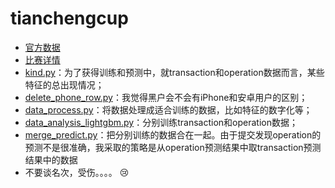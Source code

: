 # tianchengcup
- [官方数据](https://pan.baidu.com/s/1D_8bc_ijIDNzo5zKhC5tKg)
- [比赛详情](http://www.dcjingsai.com/common/cmpt/2018%E5%B9%B4%E7%94%9C%E6%A9%99%E9%87%91%E8%9E%8D%E6%9D%AF%E5%A4%A7%E6%95%B0%E6%8D%AE%E5%BB%BA%E6%A8%A1%E5%A4%A7%E8%B5%9B_%E7%AB%9E%E8%B5%9B%E4%BF%A1%E6%81%AF.html)
- [kind.py](https://github.com/geyixin/tianchengcup/blob/master/code/kind_get.py)：为了获得训练和预测中，就transaction和operation数据而言，某些特征的总出现情况；
- [delete_phone_row.py](https://github.com/geyixin/tianchengcup/blob/master/code/delete_phone_row.py)：我觉得黑户会不会有iPhone和安卓用户的区别；
- [data_process.py](https://github.com/geyixin/tianchengcup/blob/master/code/data_process.py)：将数据处理成适合训练的数据，比如特征的数字化等；
- [data_analysis_lightgbm.py](https://github.com/geyixin/tianchengcup/blob/master/code/data_analysis_lightgbm.py)：分别训练transaction和operation数据；
- [merge_predict.py](https://github.com/geyixin/tianchengcup/blob/master/code/merge_predict.py)：把分别训练的数据合在一起。由于提交发现operation的预测不是很准确，我采取的策略是从operation预测结果中取transaction预测结果中的数据
- 不要谈名次，受伤。。。。 :cry:
